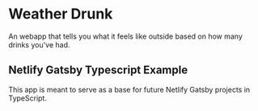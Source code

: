 
# Weather Drunk

An webapp that tells you what it feels like outside
based on how many drinks you've had.

## Netlify Gatsby Typescript Example

This app is meant to serve as a base for future Netlify Gatsby projects in TypeScript.
